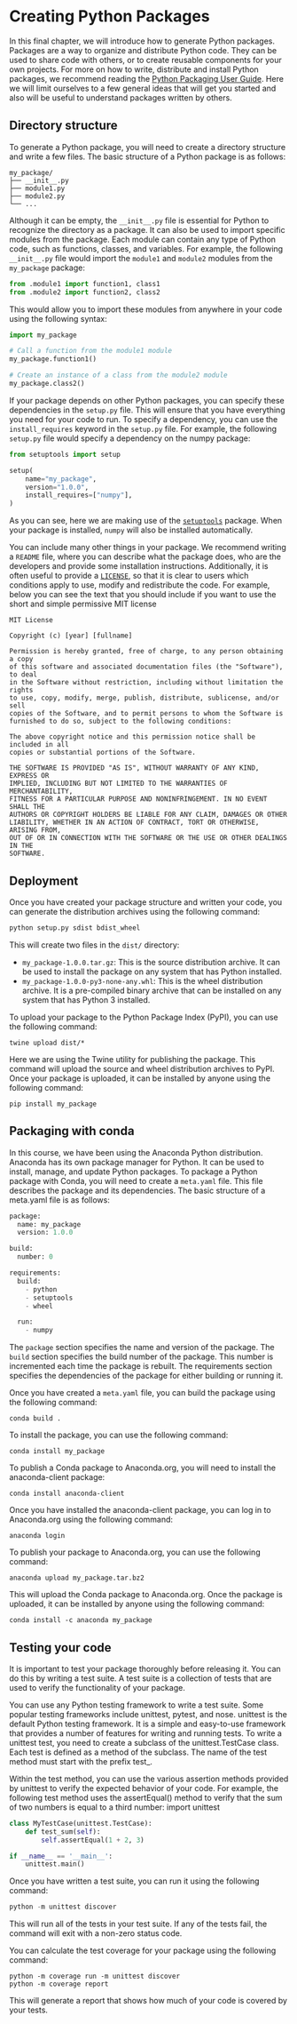 # Creating Python Packages
In this final chapter, we will introduce how to generate Python packages. 
Packages are a way to organize and distribute Python code. They can be used 
to share code with others, or to create reusable components for your own projects.
For more on how to write, distribute and install Python packages, we 
recommend reading the [Python Packaging User Guide](https://packaging.python.org/).
Here we will limit ourselves to a few general ideas that will get you started
and also will be useful to understand packages written by others.

## Directory structure
To generate a Python package, you will need to create a directory structure
and write a few files. The basic structure of a Python package is as follows:
```
my_package/
├── __init__.py
├── module1.py
├── module2.py
└── ...
```
Although it can be empty, the `__init__.py` file is essential for Python to recognize 
the directory as a package. It can also be used to import specific modules from 
the package.  Each module can contain any type of Python code, such as functions, 
classes, and variables. For example, the following `__init__.py` file would import 
the `module1` and `module2` modules from the `my_package` package:
```python
from .module1 import function1, class1
from .module2 import function2, class2
```
This would allow you to import these modules from anywhere in your code using
the following syntax:
```python
import my_package

# Call a function from the module1 module
my_package.function1()

# Create an instance of a class from the module2 module
my_package.class2()
```

If your package depends on other Python packages, you can specify these 
dependencies in the `setup.py` file. This will ensure that you have everything
you need for your code to run. To specify a dependency, you can use the 
`install_requires` keyword in the `setup.py` file. For example, the following
`setup.py` file would specify a dependency on the numpy package:
```python
from setuptools import setup

setup(
    name="my_package",
    version="1.0.0",
    install_requires=["numpy"],
)
```
As you can see, here we are making use of the 
[`setuptools`](http://pypi.python.org/pypi/setuptools) package.
When your package is installed, `numpy` will also be installed automatically.

You can include many other things in your package. We recommend writing a `README`
file, where you can describe what the package does, who are the developers
and provide some installation instructions. Additionally, it is often useful
to provide a [`LICENSE`](https://choosealicense.com/), 
so that it is clear to users which conditions apply to
use, modify and redistribute the code. For example, below you can see the
text that you should include if you want to use the short and simple permissive
MIT license
```
MIT License

Copyright (c) [year] [fullname]

Permission is hereby granted, free of charge, to any person obtaining a copy
of this software and associated documentation files (the "Software"), to deal
in the Software without restriction, including without limitation the rights
to use, copy, modify, merge, publish, distribute, sublicense, and/or sell
copies of the Software, and to permit persons to whom the Software is
furnished to do so, subject to the following conditions:

The above copyright notice and this permission notice shall be included in all
copies or substantial portions of the Software.

THE SOFTWARE IS PROVIDED "AS IS", WITHOUT WARRANTY OF ANY KIND, EXPRESS OR
IMPLIED, INCLUDING BUT NOT LIMITED TO THE WARRANTIES OF MERCHANTABILITY,
FITNESS FOR A PARTICULAR PURPOSE AND NONINFRINGEMENT. IN NO EVENT SHALL THE
AUTHORS OR COPYRIGHT HOLDERS BE LIABLE FOR ANY CLAIM, DAMAGES OR OTHER
LIABILITY, WHETHER IN AN ACTION OF CONTRACT, TORT OR OTHERWISE, ARISING FROM,
OUT OF OR IN CONNECTION WITH THE SOFTWARE OR THE USE OR OTHER DEALINGS IN THE
SOFTWARE.
```

## Deployment
Once you have created your package structure and written your code, you can generate the distribution 
archives using the following command:
```python
python setup.py sdist bdist_wheel
```

This will create two files in the `dist/` directory:
* `my_package-1.0.0.tar.gz`: This is the source distribution archive. It can be 
used to install the package on any system that has Python installed.
* `my_package-1.0.0-py3-none-any.whl`: This is the wheel distribution archive. 
It is a pre-compiled binary archive that can be installed on any system that 
has Python 3 installed.

To upload your package to the Python Package Index (PyPI), you can
use the following command:
```
twine upload dist/*
```
Here we are using the Twine utility for publishing the package. This
command will upload the source and wheel distribution archives to PyPI. 
Once your package is uploaded, it can be installed by anyone using the following
command:
```
pip install my_package
```

## Packaging with conda
In this course, we have been using the Anaconda Python distribution. 
Anaconda has its own package manager for Python. It can be used to install,
manage, and update Python packages. To package a Python package with Conda, 
you will need to create a `meta.yaml` file. This file describes the package 
and its dependencies. The basic structure of a meta.yaml file is as follows:
```python
package:
  name: my_package
  version: 1.0.0

build:
  number: 0

requirements:
  build:
    - python
    - setuptools
    - wheel

  run:
    - numpy
```
The `package` section specifies the name and version of the package.
The `build` section specifies the build number of the package. This 
number is incremented each time the package is rebuilt. The requirements 
section specifies the dependencies of the package for either building or
running it. 

Once you have created a `meta.yaml` file, you can build the package using
the following command:
```
conda build .
```
To install the package, you can use the following command:
```
conda install my_package
```
To publish a Conda package to Anaconda.org, you will need to install the 
anaconda-client package:
```
conda install anaconda-client
```
Once you have installed the anaconda-client package, you can log in to
Anaconda.org using the following command: 
```
anaconda login
```
To publish your package to Anaconda.org, you can use the following command:
```
anaconda upload my_package.tar.bz2
```
This will upload the Conda package to Anaconda.org. Once the package is 
uploaded, it can be installed by anyone using the following command:
```
conda install -c anaconda my_package
```

## Testing your code
It is important to test your package thoroughly before releasing it. 
You can do this by writing a test suite. A test suite is a collection of
tests that are used to verify the functionality of your package.

You can use any Python testing framework to write a test suite. 
Some popular testing frameworks include unittest, pytest, and nose.
unittest is the default Python testing framework. It is a simple and 
easy-to-use framework that provides a number of features for writing 
and running tests. To write a unittest test, you need to create a 
subclass of the unittest.TestCase class. Each test is defined as a 
method of the subclass. The name of the test method must start with 
the prefix test_.

Within the test method, you can use the various assertion methods
provided by unittest to verify the expected behavior of your code. 
For example, the following test method uses the assertEqual() 
method to verify that the sum of two numbers is equal to a third number:
import unittest

```python
class MyTestCase(unittest.TestCase):
    def test_sum(self):
        self.assertEqual(1 + 2, 3)

if __name__ == '__main__':
    unittest.main()
```

Once you have written a test suite, you can run it using the following command:
```python
python -m unittest discover
```
This will run all of the tests in your test suite. If any of the tests fail, 
the command will exit with a non-zero status code.

You can calculate the test coverage for your package using the following command:
```
python -m coverage run -m unittest discover
python -m coverage report
```
This will generate a report that shows how much of your code is covered by your tests.



